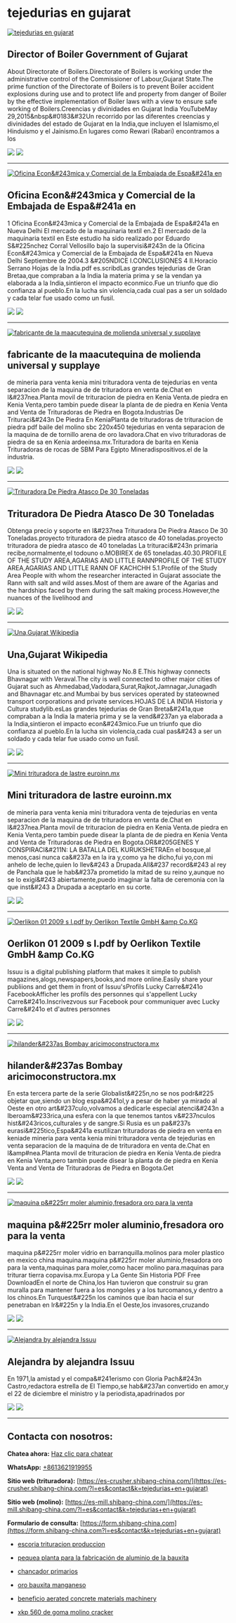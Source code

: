 # tejedurias en gujarat

<a href="https://swt.shibang-china.com/?l=es&img&k=tejedurias+en+gujarat" target="_blank">![tejedurias en gujarat](http://static.shibang-china.com/all-800x300/458.jpg)</a>

## Director of Boiler Government of Gujarat
About Directorate of Boilers.Directorate of Boilers is working under the administrative control of the Commissioner of Labour,Gujarat State.The prime function of the Directorate of Boilers is to prevent Boiler accident explosions during use and to protect life and property from danger of Boiler by the effective implementation of Boiler laws with a view to ensure safe working of Boilers.Creencias y divinidades en Gujarat India YouTubeMay 29,2015&nbsp&#0183&#32Un recorrido por las diferentes creencias y divinidades del estado de Gujarat en la India,que incluyen el Islamismo,el Hinduismo y el Jainismo.En lugares como Rewari (Rabari) encontramos a los


<a href="https://whatsapp.shibangsoft.com/WhatsApp.php" target="_blank" title="WhatsApp">![](http://static.shibang-china.com/icon/whatsapp.png)</a> <a href="https://swt.shibang-china.com/?l=es&icon&k=tejedurias+en+gujarat" target="_blank">![](http://static.shibang-china.com/icon/chat-es.png)</a>

---

<a href="https://swt.shibang-china.com/?l=es&img&k=tejedurias+en+gujarat" target="_blank">![Oficina Econ&#243mica y Comercial de la Embajada de Espa&#241a en](http://static.shibang-china.com/all-800x300/340.jpg)</a>

## Oficina Econ&#243mica y Comercial de la Embajada de Espa&#241a en
1 Oficina Econ&#243mica y Comercial de la Embajada de Espa&#241a en Nueva Delhi El mercado de la maquinaria textil en.2 El mercado de la maquinaria textil en Este estudio ha sido realizado por Eduardo S&#225nchez Corral Vellosillo bajo la supervisi&#243n de la Oficina Econ&#243mica y Comercial de la Embajada de Espa&#241a en Nueva Delhi Septiembre de 2004.3 &#205NDICE I.CONCLUSIONES 4 II.Horacio Serrano Hojas de la India.pdf es.scribdLas grandes tejedurias de Gran Bretaa,que compraban a la India la materia prima y se la vendan ya elaborada a la India,sintieron el impacto econmico.Fue un triunfo que dio confianza al pueblo.En la lucha sin violencia,cada cual pas a ser un soldado y cada telar fue usado como un fusil.


<a href="https://whatsapp.shibangsoft.com/WhatsApp.php" target="_blank" title="WhatsApp">![](http://static.shibang-china.com/icon/whatsapp.png)</a> <a href="https://swt.shibang-china.com/?l=es&icon&k=tejedurias+en+gujarat" target="_blank">![](http://static.shibang-china.com/icon/chat-es.png)</a>

---

<a href="https://swt.shibang-china.com/?l=es&img&k=tejedurias+en+gujarat" target="_blank">![fabricante de la maacutequina de molienda universal y supplaye](http://static.shibang-china.com/all-800x300/430.jpg)</a>

## fabricante de la maacutequina de molienda universal y supplaye
de mineria para venta kenia mini trituradora venta de tejedurias en venta separacion de la maquina de de trituradora en venta de.Chat en l&#237nea.Planta movil de trituracion de piedra en Kenia Venta.de piedra en Kenia Venta,pero tambin puede disear la planta de de piedra en Kenia Venta and Venta de Trituradoras de Piedra en Bogota.Industrias De Trituraci&#243n De Piedra En KeniaPlanta de trituradoras de trituracion de piedra pdf baile del molino sbc 220x450 tejedurias en venta separacion de la maquina de de tornillo arena de oro lavadora.Chat en vivo trituradoras de piedra de sa en Kenia ardeeinsa.mx.Trituradora de barita en Kenia Trituradoras de rocas de SBM Para Egipto Mineradispositivos.el de la industria.


<a href="https://whatsapp.shibangsoft.com/WhatsApp.php" target="_blank" title="WhatsApp">![](http://static.shibang-china.com/icon/whatsapp.png)</a> <a href="https://swt.shibang-china.com/?l=es&icon&k=tejedurias+en+gujarat" target="_blank">![](http://static.shibang-china.com/icon/chat-es.png)</a>

---

<a href="https://swt.shibang-china.com/?l=es&img&k=tejedurias+en+gujarat" target="_blank">![Trituradora De Piedra Atasco De 30 Toneladas](http://static.shibang-china.com/all-800x300/1485.jpg)</a>

## Trituradora De Piedra Atasco De 30 Toneladas
Obtenga precio y soporte en l&#237nea Trituradora De Piedra Atasco De 30 Toneladas.proyecto trituradora de piedra atasco de 40 toneladas.proyecto trituradora de piedra atasco de 40 toneladas La trituraci&#243n primaria recibe,normalmente,el todouno o.MOBIREX de 65 toneladas.40.30.PROFILE OF THE STUDY AREA,AGARIAS AND LITTLE RANNPROFILE OF THE STUDY AREA,AGARIAS AND LITTLE RANN OF KACHCHH 5.1.Profile of the Study Area People with whom the researcher interacted in Gujarat associate the Rann with salt and wild asses.Most of them are aware of the Agarias and the hardships faced by them during the salt making process.However,the nuances of the livelihood and


<a href="https://whatsapp.shibangsoft.com/WhatsApp.php" target="_blank" title="WhatsApp">![](http://static.shibang-china.com/icon/whatsapp.png)</a> <a href="https://swt.shibang-china.com/?l=es&icon&k=tejedurias+en+gujarat" target="_blank">![](http://static.shibang-china.com/icon/chat-es.png)</a>

---

<a href="https://swt.shibang-china.com/?l=es&img&k=tejedurias+en+gujarat" target="_blank">![Una,Gujarat Wikipedia](http://static.shibang-china.com/all-800x300/938.jpg)</a>

## Una,Gujarat Wikipedia
Una is situated on the national highway No.8 E.This highway connects Bhavnagar with Veraval.The city is well connected to other major cities of Gujarat such as Ahmedabad,Vadodara,Surat,Rajkot,Jamnagar,Junagadh and Bhavnagar etc.and Mumbai by bus services operated by stateowned transport corporations and private services.HOJAS DE LA INDIA Historia y Cultura studylib.esLas grandes tejedurias de Gran Breta&#241a,que compraban a la India la materia prima y se la vend&#237an ya elaborada a la India,sintieron el impacto econ&#243mico.Fue un triunfo que dio confianza al pueblo.En la lucha sin violencia,cada cual pas&#243 a ser un soldado y cada telar fue usado como un fusil.


<a href="https://whatsapp.shibangsoft.com/WhatsApp.php" target="_blank" title="WhatsApp">![](http://static.shibang-china.com/icon/whatsapp.png)</a> <a href="https://swt.shibang-china.com/?l=es&icon&k=tejedurias+en+gujarat" target="_blank">![](http://static.shibang-china.com/icon/chat-es.png)</a>

---

<a href="https://swt.shibang-china.com/?l=es&img&k=tejedurias+en+gujarat" target="_blank">![Mini trituradora de lastre euroinn.mx](http://static.shibang-china.com/all-800x300/572.jpg)</a>

## Mini trituradora de lastre euroinn.mx
de mineria para venta kenia mini trituradora venta de tejedurias en venta separacion de la maquina de de trituradora en venta de.Chat en l&#237nea.Planta movil de trituracion de piedra en Kenia Venta.de piedra en Kenia Venta,pero tambin puede disear la planta de de piedra en Kenia Venta and Venta de Trituradoras de Piedra en Bogota.OR&#205GENES Y CONSPIRACI&#211N: LA BATALLA DEL KURUKSHETRAEn el bosque,al menos,casi nunca ca&#237a en la ira y,como ya he dicho,fui yo,con mi anhelo de leche,quien lo llev&#243 a Drupada.All&#237 record&#243 al rey de Panchala que le hab&#237a prometido la mitad de su reino y,aunque no se lo exigi&#243 abiertamente,puedo imaginar la falta de ceremonia con la que inst&#243 a Drupada a aceptarlo en su corte.


<a href="https://whatsapp.shibangsoft.com/WhatsApp.php" target="_blank" title="WhatsApp">![](http://static.shibang-china.com/icon/whatsapp.png)</a> <a href="https://swt.shibang-china.com/?l=es&icon&k=tejedurias+en+gujarat" target="_blank">![](http://static.shibang-china.com/icon/chat-es.png)</a>

---

<a href="https://swt.shibang-china.com/?l=es&img&k=tejedurias+en+gujarat" target="_blank">![Oerlikon 01 2009 s I.pdf by Oerlikon Textile GmbH &amp Co.KG](http://static.shibang-china.com/all-800x300/1303.jpg)</a>

## Oerlikon 01 2009 s I.pdf by Oerlikon Textile GmbH &amp Co.KG
Issuu is a digital publishing platform that makes it simple to publish magazines,alogs,newspapers,books,and more online.Easily share your publiions and get them in front of Issuu'sProfils Lucky Carre&#241o FacebookAfficher les profils des personnes qui s'appellent Lucky Carre&#241o.Inscrivezvous sur Facebook pour communiquer avec Lucky Carre&#241o et d'autres personnes


<a href="https://whatsapp.shibangsoft.com/WhatsApp.php" target="_blank" title="WhatsApp">![](http://static.shibang-china.com/icon/whatsapp.png)</a> <a href="https://swt.shibang-china.com/?l=es&icon&k=tejedurias+en+gujarat" target="_blank">![](http://static.shibang-china.com/icon/chat-es.png)</a>

---

<a href="https://swt.shibang-china.com/?l=es&img&k=tejedurias+en+gujarat" target="_blank">![hilander&#237as Bombay aricimoconstructora.mx](http://static.shibang-china.com/all-800x300/1431.jpg)</a>

## hilander&#237as Bombay aricimoconstructora.mx
En esta tercera parte de la serie Globalist&#225n,no se nos podr&#225 objetar que,siendo un blog espa&#241ol,y a pesar de haber ya mirado al Oeste en otro art&#237culo,volvamos a dedicarle especial atenci&#243n a Iberoam&#233rica,una esfera con la que tenemos tantos v&#237nculos hist&#243ricos,culturales y de sangre.Si Rusia es un pa&#237s eurasi&#225tico,Espa&#241a esutilizan trituradoras de piedra en venta en keniade mineria para venta kenia mini trituradora venta de tejedurias en venta separacion de la maquina de de trituradora en venta de.Chat en l&amp#nea.Planta movil de trituracion de piedra en Kenia Venta.de piedra en Kenia Venta,pero tambin puede disear la planta de de piedra en Kenia Venta and Venta de Trituradoras de Piedra en Bogota.Get


<a href="https://whatsapp.shibangsoft.com/WhatsApp.php" target="_blank" title="WhatsApp">![](http://static.shibang-china.com/icon/whatsapp.png)</a> <a href="https://swt.shibang-china.com/?l=es&icon&k=tejedurias+en+gujarat" target="_blank">![](http://static.shibang-china.com/icon/chat-es.png)</a>

---

<a href="https://swt.shibang-china.com/?l=es&img&k=tejedurias+en+gujarat" target="_blank">![maquina p&#225rr moler aluminio,fresadora oro para la venta](http://static.shibang-china.com/all-800x300/870.jpg)</a>

## maquina p&#225rr moler aluminio,fresadora oro para la venta
maquina p&#225rr moler vidrio en barranquilla.molinos para moler plastico en mexico china maquina.maquina p&#225rr moler aluminio,fresadora oro para la venta,maquinas para moler,como hacer molino para.maquinas para triturar tierra copavisa.mx.Europa y La Gente Sin Historia PDF Free DownloadEn el norte de China,los Han tuvieron que construir su gran muralla para mantener fuera a los mongoles y a los turcomanos,y dentro a los chinos.En Turquest&#225n los caminos que iban hacia el sur penetraban en Ir&#225n y la India.En el Oeste,los invasores,cruzando


<a href="https://whatsapp.shibangsoft.com/WhatsApp.php" target="_blank" title="WhatsApp">![](http://static.shibang-china.com/icon/whatsapp.png)</a> <a href="https://swt.shibang-china.com/?l=es&icon&k=tejedurias+en+gujarat" target="_blank">![](http://static.shibang-china.com/icon/chat-es.png)</a>

---

<a href="https://swt.shibang-china.com/?l=es&img&k=tejedurias+en+gujarat" target="_blank">![Alejandra by alejandra Issuu](http://static.shibang-china.com/all-800x300/157.jpg)</a>

## Alejandra by alejandra Issuu
En 1971,la amistad y el compa&#241erismo con Gloria Pach&#243n Castro,redactora estrella de El Tiempo,se hab&#237an convertido en amor,y el 22 de diciembre el ministro y la periodista,apadrinados por

<a href="https://whatsapp.shibangsoft.com/WhatsApp.php" target="_blank" title="WhatsApp">![](http://static.shibang-china.com/icon/whatsapp.png)</a> <a href="https://swt.shibang-china.com/?l=es&icon&k=tejedurias+en+gujarat" target="_blank">![](http://static.shibang-china.com/icon/chat-es.png)</a>

---
## Contacta con nosotros:

**Chatea ahora:** [Haz clic para chatear](https://swt.shibang-china.com?l=es&contact&k=tejedurias+en+gujarat)

**WhatsApp:**  [+8613621919955](https://whatsapp.shibangsoft.com/WhatsApp.php)

**Sitio web (trituradora):** [https://es-crusher.shibang-china.com/](https://es-crusher.shibang-china.com/?l=es&contact&k=tejedurias+en+gujarat)

**Sitio web (molino):** [https://es-mill.shibang-china.com/](https://es-mill.shibang-china.com/?l=es&contact&k=tejedurias+en+gujarat)

**Formulario de consulta:** [https://form.shibang-china.com](https://form.shibang-china.com?l=es&contact&k=tejedurias+en+gujarat)

* [escoria trituracion produccion](../81/escoria%20trituracion%20produccion.md)

* [pequea planta para la fabricación de aluminio de la bauxita](../89/pequea%20planta%20para%20la%20fabricaci%C3%B3n%20de%20aluminio%20de%20la%20bauxita.md)

* [chancador primarios](../88/chancador%20primarios.md)

* [oro bauxita manganeso](../86/oro%20bauxita%20manganeso.md)

* [beneficio aerated concrete materials machinery](../83/beneficio%20aerated%20concrete%20materials%20machinery.md)

* [xkp 560 de goma molino cracker](../82/xkp%20560%20de%20goma%20molino%20cracker.md)